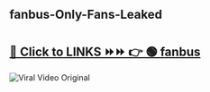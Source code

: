 
 ## fanbus-Only-Fans-Leaked

# <h2><a href="https://clipsfans.com/fanbus&ref=git">🔗 Click to LINKS ⏩⏩ 👉 🟢 fanbus </a></h2>

<a href="https://clipsfans.com/fanbus&ref=git" rel="nofollow" data-target="animated-image.originalLink"><img src="https://i.ibb.co.com/xMMVF88/686577567.gif" alt="Viral Video Original" style="max-width: 100%; display: inline-block;" data-target="animated-image.originalImage"></a>
